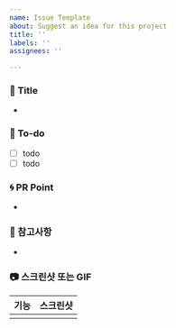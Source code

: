 ```yaml
---
name: Issue Template
about: Suggest an idea for this project
title: ''
labels: ''
assignees: ''

---
```


### 👀 Title
<!-- 관련 이슈를 적어주세요 -->
- 
### 🌿  To-do
<!-- 해야 할 일들을 적어주세요. -->
- [ ] todo
- [ ] todo

### 🌀 PR Point
<!-- 코드리뷰가 필요한 부분이 있다면 적어주세요 -->
- 
### 🍰 참고사항
<!-- 참고할 사항이 있다면 적어주세요 -->
- 
### 📷 스크린샷 또는 GIF
|기능|스크린샷|
|:--:|:--:|
|||
